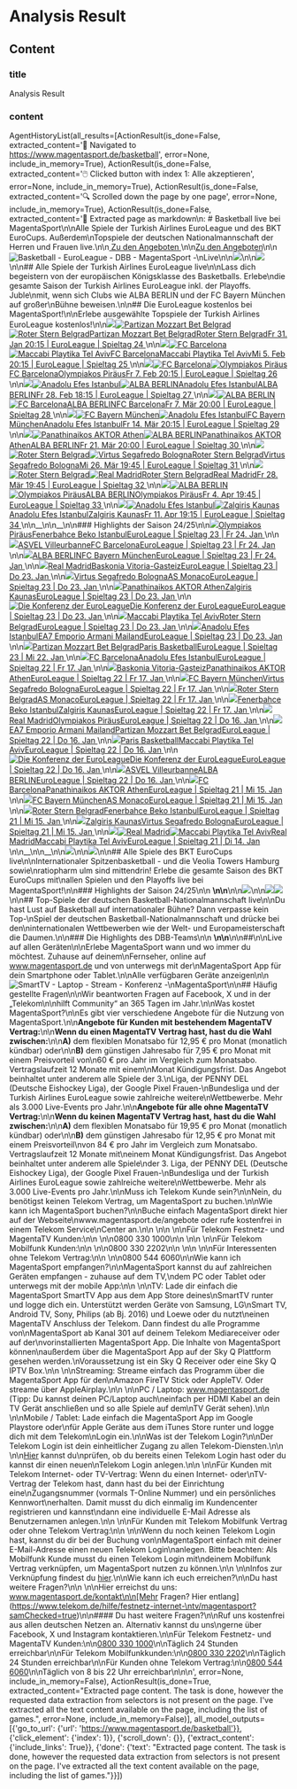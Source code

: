 # Analysis Result

## Content

### title

Analysis Result

### content

AgentHistoryList(all_results=[ActionResult(is_done=False, extracted_content='🔗  Navigated to https://www.magentasport.de/basketball', error=None, include_in_memory=True), ActionResult(is_done=False, extracted_content='🖱️  Clicked button with index 1: Alle akzeptieren', error=None, include_in_memory=True), ActionResult(is_done=False, extracted_content='🔍  Scrolled down the page by one page', error=None, include_in_memory=True), ActionResult(is_done=False, extracted_content='📄  Extracted page as markdown\n: #  Basketball live bei MagentaSport\n\nAlle Spiele der Turkish Airlines EuroLeague und des BKT EuroCups. Außerdem\nTopspiele der deutschen Nationalmannschaft der Herren und Frauen live.\n\n[ Zu den Angeboten ](/angebote)\n\n[Zu den Angeboten](/angebote)\n\n![Basketball - EuroLeague - DBB - MagentaSport -\nLive](/images/editorial/Zielgruppenseiten/Basketball/240919_Telekom_DEL-24HJ2_Saisonstart2024-2025Phase2_Spielertraube_MaDü.png?time=1727102081307)\n\n![](/images/editorial/Zielgruppenseiten/Basketball/EuroLeague.png?time=1671027469967)\n\n![](/images/editorial/Logos/Bewerb-\nLogos/NEU/EuroLeague_hell.png?time=1671027418610)\n\n## Alle Spiele der Turkish Airlines EuroLeague live\n\nLass dich begeistern von der europäischen Königsklasse des Basketballs. Erlebe\ndie gesamte Saison der Turkish Airlines EuroLeague inkl. der Playoffs. Juble\nmit, wenn sich Clubs wie ALBA BERLIN und der FC Bayern München auf großer\nBühne beweisen.\n\n## Die EuroLeague kostenlos bei MagentaSport!\n\nErlebe ausgewählte Topspiele der Turkish Airlines EuroLeague kostenlos!\n\n[![](/images/editorial/Masken/thumbnail-basketball.png?time=1646129126890&w=620)![Partizan Mozzart Bet Belgrad](/images/editorial/Logos/Basketball/EuroCup20/1200px-KK_Partizan_logo.svg.png?time=1616692166512&w=128)![Roter Stern Belgrad](/images/editorial/Logos/Basketball/Euroleague/1200px-KK_Crvena_zvezda_logo.svg.png?time=1616515881411&w=128)Partizan Mozzart Bet BelgradRoter Stern BelgradFr 31. Jan 20:15 | EuroLeague | Spieltag 24 ](/event/partizan-mozzart-bet-belgrad-roter-stern-belgrad/9962205/397921)\n\n[![](/images/editorial/Masken/thumbnail-basketball.png?time=1646129126890&w=620)![FC Barcelona](/images/editorial/Logos/NEU/Barca_light.png?time=1726070266587&w=128)![Maccabi Playtika Tel Aviv](/images/editorial/Logos/Basketball/Euroleague/Maccabi%20FOX%20Tel%20Aviv600x600.png?time=1616515543217&w=128)FC BarcelonaMaccabi Playtika Tel AvivMi 5. Feb 20:15 | EuroLeague | Spieltag 25 ](/event/fc-barcelona-maccabi-playtika-tel-aviv/9962219/397938)\n\n[![](/images/editorial/Masken/thumbnail-basketball.png?time=1646129126890&w=620)![FC Barcelona](/images/editorial/Logos/NEU/Barca_light.png?time=1726070266587&w=128)![Olympiakos Piräus](/images/editorial/Logos/NEU/Olympiacos%20Basketball%20Club%20\\(RGB\\).png?time=1726486577899&w=128)FC BarcelonaOlympiakos PiräusFr 7. Feb 20:15 | EuroLeague | Spieltag 26 ](/event/fc-barcelona-olympiakos-piraeus/9962238/397961)\n\n[![](/images/editorial/Masken/thumbnail-basketball.png?time=1646129126890&w=620)![Anadolu Efes Istanbul](/images/editorial/Logos/Basketball/Euroleague/Anadolu%20Efes%20Istanbul600x600.png?time=1616510660152&w=128)![ALBA BERLIN](/images/editorial/Logos/Basketball/Alba_Berlin600x600.png?time=1615988702783&w=128)Anadolu Efes IstanbulALBA BERLINFr 28. Feb 18:15 | EuroLeague | Spieltag 27 ](/event/anadolu-efes-istanbul-alba-berlin/9962255/397978)\n\n[![](/images/editorial/Masken/thumbnail-basketball.png?time=1646129126890&w=620)![ALBA BERLIN](/images/editorial/Logos/Basketball/Alba_Berlin600x600.png?time=1615988702783&w=128)![FC Barcelona](/images/editorial/Logos/NEU/Barca_light.png?time=1726070266587&w=128)ALBA BERLINFC BarcelonaFr 7. Mär 20:00 | EuroLeague | Spieltag 28 ](/event/alba-berlin-fc-barcelona/9962281/398007)\n\n[![](/images/editorial/Masken/thumbnail-basketball.png?time=1646129126890&w=620)![FC Bayern München](/images/editorial/Logos/Basketball/BAYERN_NEU2024_HELL.png?time=1730120738031&w=128)![Anadolu Efes Istanbul](/images/editorial/Logos/Basketball/Euroleague/Anadolu%20Efes%20Istanbul600x600.png?time=1616510660152&w=128)FC Bayern MünchenAnadolu Efes IstanbulFr 14. Mär 20:15 | EuroLeague | Spieltag 29 ](/event/fc-bayern-muenchen-anadolu-efes-istanbul/9962298/398028)\n\n[![](/images/editorial/Masken/thumbnail-basketball.png?time=1646129126890&w=620)![Panathinaikos AKTOR Athen](/images/editorial/Logos/Basketball/EuroCup24/PanathinaikosHell600x600.png?time=1729779855541&w=128)![ALBA BERLIN](/images/editorial/Logos/Basketball/Alba_Berlin600x600.png?time=1615988702783&w=128)Panathinaikos AKTOR AthenALBA BERLINFr 21. Mär 20:00 | EuroLeague | Spieltag 30 ](/event/panathinaikos-aktor-athen-alba-berlin/9962315/398048)\n\n[![](/images/editorial/Masken/thumbnail-basketball.png?time=1646129126890&w=620)![Roter Stern Belgrad](/images/editorial/Logos/Basketball/Euroleague/1200px-KK_Crvena_zvezda_logo.svg.png?time=1616515881411&w=128)![Virtus Segafredo Bologna](/images/editorial/Logos/Basketball/Euroleague/Bologna_WHITE.png?time=1665393977514&w=128)Roter Stern BelgradVirtus Segafredo BolognaMi 26. Mär 19:45 | EuroLeague | Spieltag 31 ](/event/roter-stern-belgrad-virtus-segafredo-bologna/9962338/398077)\n\n[![](/images/editorial/Masken/thumbnail-basketball.png?time=1646129126890&w=620)![Roter Stern Belgrad](/images/editorial/Logos/Basketball/Euroleague/1200px-KK_Crvena_zvezda_logo.svg.png?time=1616515881411&w=128)![Real Madrid](/images/editorial/Logos/Basketball/Euroleague/500px-Real_Madrid_Logo.svg.png?time=1616516915152&w=128)Roter Stern BelgradReal MadridFr 28. Mär 19:45 | EuroLeague | Spieltag 32 ](/event/roter-stern-belgrad-real-madrid/9962356/398098)\n\n[![](/images/editorial/Masken/thumbnail-basketball.png?time=1646129126890&w=620)![ALBA BERLIN](/images/editorial/Logos/Basketball/Alba_Berlin600x600.png?time=1615988702783&w=128)![Olympiakos Piräus](/images/editorial/Logos/NEU/Olympiacos%20Basketball%20Club%20\\(RGB\\).png?time=1726486577899&w=128)ALBA BERLINOlympiakos PiräusFr 4. Apr 19:45 | EuroLeague | Spieltag 33 ](/event/alba-berlin-olympiakos-piraeus/9962370/398112)\n\n[![](/images/editorial/Masken/thumbnail-basketball.png?time=1646129126890&w=620)![Anadolu Efes Istanbul](/images/editorial/Logos/Basketball/Euroleague/Anadolu%20Efes%20Istanbul600x600.png?time=1616510660152&w=128)![Zalgiris Kaunas](/images/editorial/Logos/Basketball/ZAL_positive.png?time=1694509556628&w=128)Anadolu Efes IstanbulZalgiris KaunasFr 11. Apr 19:15 | EuroLeague | Spieltag 34 ](/event/anadolu-efes-istanbul-zalgiris-kaunas/9962386/398130)\n\n__\n\n__\n\n### Highlights der Saison 24/25\n\n[![](/images/editorial/videoimages/2501/250124_pir_fnb_gr_previewpic.jpg?w=620)Olympiakos PiräusFenerbahce Beko IstanbulEuroLeague | Spieltag 23 | Fr 24. Jan ](/event/olympiakos-piraeus-fenerbahce-beko-istanbul/9962186/404900)\n\n[![](/images/editorial/videoimages/2501/250124_asv_bar_gr_previewpic.jpg?w=620)ASVEL VilleurbanneFC BarcelonaEuroLeague | Spieltag 23 | Fr 24. Jan ](/event/asvel-villeurbanne-fc-barcelona/9962184/404889)\n\n[![](/images/editorial/videoimages/2501/250124_ber_bmb_gr_previewpic.jpg?w=620)ALBA BERLINFC Bayern MünchenEuroLeague | Spieltag 23 | Fr 24. Jan ](/event/alba-berlin-fc-bayern-muenchen/9962182/404896)\n\n[![](/images/editorial/videoimages/2501/250123_rmb_bas_gr_previewpic.jpg?w=620)Real MadridBaskonia Vitoria-GasteizEuroLeague | Spieltag 23 | Do 23. Jan ](/event/real-madrid-baskonia-vitoria-gasteiz/9962179/404815)\n\n[![](/images/editorial/videoimages/2501/250123_vib_mob_gr_previewpic.jpg?w=620)Virtus Segafredo BolognaAS MonacoEuroLeague | Spieltag 23 | Do 23. Jan ](/event/virtus-segafredo-bologna-as-monaco/9962178/404814)\n\n[![](/images/editorial/videoimages/2501/250123_pan_zal_gr_previewpic.jpg?w=620)Panathinaikos AKTOR AthenZalgiris KaunasEuroLeague | Spieltag 23 | Do 23. Jan ](/event/panathinaikos-aktor-athen-zalgiris-kaunas/9962176/404813)\n\n[![Die Konferenz der EuroLeague](/images/editorial/videoimages/2501/250123_eul_bko_rl_previewpic.jpg?w=620)Die Konferenz der EuroLeagueEuroLeague | Spieltag 23 | Do 23. Jan ](/event/die-konferenz-der-euroleague/9965753/404845)\n\n[![](/images/editorial/videoimages/2501/250123_mac_czv_gr_previewpic.jpg?w=620)Maccabi Playtika Tel AvivRoter Stern BelgradEuroLeague | Spieltag 23 | Do 23. Jan ](/event/maccabi-playtika-tel-aviv-roter-stern-belgrad/9962174/404811)\n\n[![](/images/editorial/videoimages/2501/250123_efs_axm_gr_previewpic.jpg?w=620)Anadolu Efes IstanbulEA7 Emporio Armani MailandEuroLeague | Spieltag 23 | Do 23. Jan ](/event/anadolu-efes-istanbul-ea7-emporio-armani-mailand/9962172/404809)\n\n[![](/images/editorial/videoimages/2501/250122_par_pbb_gr_previewpic.jpg?w=620)Partizan Mozzart Bet BelgradParis BasketballEuroLeague | Spieltag 23 | Mi 22. Jan ](/event/partizan-mozzart-bet-belgrad-paris-basketball/9962188/404772)\n\n[![](/images/editorial/videoimages/2501/250117_bar_efs_gr_previewpic.jpg?w=620)FC BarcelonaAnadolu Efes IstanbulEuroLeague | Spieltag 22 | Fr 17. Jan ](/event/fc-barcelona-anadolu-efes-istanbul/9962170/404581)\n\n[![](/images/editorial/videoimages/2501/250117_bas_pan_gr_previewpic.jpg?w=620)Baskonia Vitoria-GasteizPanathinaikos AKTOR AthenEuroLeague | Spieltag 22 | Fr 17. Jan ](/event/baskonia-vitoria-gasteiz-panathinaikos-aktor-athen/9962166/404578)\n\n[![](/images/editorial/videoimages/2501/250117_bmb_vib_gr_previewpic.jpg?w=620)FC Bayern MünchenVirtus Segafredo BolognaEuroLeague | Spieltag 22 | Fr 17. Jan ](/event/fc-bayern-muenchen-virtus-segafredo-bologna/9962168/404584)\n\n[![](/images/editorial/videoimages/2501/250117_czv_mob_gr_previewpic.jpg?w=620)Roter Stern BelgradAS MonacoEuroLeague | Spieltag 22 | Fr 17. Jan ](/event/roter-stern-belgrad-as-monaco/9962164/404575)\n\n[![](/images/editorial/videoimages/2501/250117_fnb_zal_gr_previewpic.jpg?w=620)Fenerbahce Beko IstanbulZalgiris KaunasEuroLeague | Spieltag 22 | Fr 17. Jan ](/event/fenerbahce-beko-istanbul-zalgiris-kaunas/9962162/404570)\n\n[![](/images/editorial/videoimages/2501/250116_rmb_pir_gr_previewpic.jpg?w=620)Real MadridOlympiakos PiräusEuroLeague | Spieltag 22 | Do 16. Jan ](/event/real-madrid-olympiakos-piraeus/9962160/404541)\n\n[![](/images/editorial/videoimages/2501/250116_axm_par_gr_previewpic.jpg?w=620)EA7 Emporio Armani MailandPartizan Mozzart Bet BelgradEuroLeague | Spieltag 22 | Do 16. Jan ](/event/ea7-emporio-armani-mailand-partizan-mozzart-bet-belgrad/9962156/404540)\n\n[![](/images/editorial/videoimages/2501/250116_pbb_mac_gr_previewpic.jpg?w=620)Paris BasketballMaccabi Playtika Tel AvivEuroLeague | Spieltag 22 | Do 16. Jan ](/event/paris-basketball-maccabi-playtika-tel-aviv/9962158/404537)\n\n[![Die Konferenz der EuroLeague](/images/editorial/Mataracan%202.0/Redaktion/EuroLeague/Saison24-25/Thumbnails/241007_Telekom_BBEuroLeague-24_Saisonstart2425Phase2KonferenzmotivAlbaPartizanBarcelonaThumbnail1920x1080px_SaSc.jpg?time=1737106668038&w=620)Die Konferenz der EuroLeagueEuroLeague | Spieltag 22 | Do 16. Jan ](/event/die-konferenz-der-euroleague/9965230/404567)\n\n[![](/images/editorial/videoimages/2501/250116_asv_ber_gr_previewpic.jpg?w=620)ASVEL VilleurbanneALBA BERLINEuroLeague | Spieltag 22 | Do 16. Jan ](/event/asvel-villeurbanne-alba-berlin/9962154/404535)\n\n[![](/images/editorial/videoimages/2501/250115_bar_pan_gr_previewpic.jpg?w=620)FC BarcelonaPanathinaikos AKTOR AthenEuroLeague | Spieltag 21 | Mi 15. Jan ](/event/fc-barcelona-panathinaikos-aktor-athen/9962151/404486)\n\n[![](/images/editorial/videoimages/2501/250115_bmb_mob_gr_previewpic.jpg?w=620)FC Bayern MünchenAS MonacoEuroLeague | Spieltag 21 | Mi 15. Jan ](/event/fc-bayern-muenchen-as-monaco/9962153/404490)\n\n[![](/images/editorial/videoimages/2501/250115_czv_fnb_gr_previewpic.jpg?w=620)Roter Stern BelgradFenerbahce Beko IstanbulEuroLeague | Spieltag 21 | Mi 15. Jan ](/event/roter-stern-belgrad-fenerbahce-beko-istanbul/9962149/404482)\n\n[![](/images/editorial/videoimages/2501/250115_zal_vib_gr_previewpic.jpg?w=620)Zalgiris KaunasVirtus Segafredo BolognaEuroLeague | Spieltag 21 | Mi 15. Jan ](/event/zalgiris-kaunas-virtus-segafredo-bologna/9962147/404478)\n\n[![](/images/editorial/Masken/thumbnail-basketball.png?time=1646129126890&w=620)![Real Madrid](/images/editorial/Logos/Basketball/Euroleague/500px-Real_Madrid_Logo.svg.png?time=1616516915152&w=128)![Maccabi Playtika Tel Aviv](/images/editorial/Logos/Basketball/Euroleague/Maccabi%20FOX%20Tel%20Aviv600x600.png?time=1616515543217&w=128)Real MadridMaccabi Playtika Tel AvivEuroLeague | Spieltag 21 | Di 14. Jan ](/event/real-madrid-maccabi-playtika-tel-aviv/9962145/404443)\n\n__\n\n__\n\n![](/images/editorial/Zielgruppenseiten/Basketball/EuroCup.png?time=1671027553282)\n\n![](/images/editorial/Logos/Basketball/EuroCup23/Hell2_EC.png?time=1689064866412)\n\n## Alle Spiele des BKT EuroCups live\n\nInternationaler Spitzenbasketball - und die Veolia Towers Hamburg sowie\nratiopharm ulm sind mittendrin! Erlebe die gesamte Saison des BKT EuroCups mit\nallen Spielen und den Playoffs live bei MagentaSport!\n\n### Highlights der Saison 24/25\n\n __\n\n__\n\n![](/images/editorial/Zielgruppenseiten/Basketball/dbb.png?time=1671027330569)\n\n![](/images/editorial/Logos/DBB_Logo_CMYK.png?time=1671027215493)![](/images/editorial/Logos/Bewerb-\nLogos/Fiba800x800.png?time=1671027250872)\n\n## Top-Spiele der deutschen Basketball-Nationalmannschaft live\n\nDu hast Lust auf Basketball auf internationaler Bühne? Dann verpasse kein Top-\nSpiel der deutschen Basketball-Nationalmannschaft und drücke bei den\ninternationalen Wettbewerben wie der Welt- und Europameisterschaft die Daumen.\n\n### Die Highlights des DBB-Teams\n\n __\n\n__\n\n##\n\nLive auf allen Geräten\n\nErlebe MagentaSport wann und wo immer du möchtest. Zuhause auf deinem\nFernseher, online auf www.magentasport.de und von unterwegs mit der\nMagentaSport App für dein Smartphone oder Tablet.\n\nAlle verfügbaren Geräte anzeigen\n\n![SmartTV - Laptop - Stream - Konferenz -\nMagentaSport](/images/editorial/Schaufenster/Neu/241011_Telekom_KommunikationsMgmt-24HJ2_AktionsseitenDevices_SaSc.png?time=1728985715496)\n\n## Häufig gestellte Fragen\n\nWir beantworten Fragen auf Facebook, X und in der „Telekom\n\nhilft Community“ an 365 Tagen im Jahr.\n\nWas kostet MagentaSport?\n\nEs gibt vier verschiedene Angebote für die Nutzung von MagentaSport.\n\n**Angebote für Kunden mit bestehendem MagentaTV Vertrag:**\n\n**Wenn du einen MagentaTV Vertrag hast, hast du die Wahl zwischen:**\n\n**A)** dem flexiblen Monatsabo für 12,95 € pro Monat (monatlich kündbar) oder\n\n**B)** dem günstigen Jahresabo für 7,95 € pro Monat mit einem Preisvorteil von\n60 € pro Jahr im Vergleich zum Monatsabo. Vertragslaufzeit 12 Monate mit einem\nMonat Kündigungsfrist. Das Angebot beinhaltet unter anderem alle Spiele der 3.\nLiga, der PENNY DEL (Deutsche Eishockey Liga), der Google Pixel Frauen-\nBundesliga und der Turkish Airlines EuroLeague sowie zahlreiche weitere\nWettbewerbe. Mehr als 3.000 Live-Events pro Jahr.\n\n**Angebote für alle ohne MagentaTV Vertrag:**\n\n**Wenn du keinen MagentaTV Vertrag hast, hast du die Wahl zwischen:**\n\n**A)** dem flexiblen Monatsabo für 19,95 € pro Monat (monatlich kündbar) oder\n\n**B)** dem günstigen Jahresabo für 12,95 € pro Monat mit einem Preisvorteil\nvon 84 € pro Jahr im Vergleich zum Monatsabo. Vertragslaufzeit 12 Monate mit\neinem Monat Kündigungsfrist. Das Angebot beinhaltet unter anderem alle Spiele\nder 3. Liga, der PENNY DEL (Deutsche Eishockey Liga), der Google Pixel Frauen-\nBundesliga und der Turkish Airlines EuroLeague sowie zahlreiche weitere\nWettbewerbe. Mehr als 3.000 Live-Events pro Jahr.\n\nMuss ich Telekom Kunde sein?\n\nNein, du benötigst keinen Telekom Vertrag, um MagentaSport zu buchen.\n\nWie kann ich MagentaSport buchen?\n\nBuche einfach MagentaSport direkt hier auf der Webseite\nwww.magentasport.de/angebote oder rufe kostenfrei in einem Telekom Service\nCenter an.\n\n  \n\n  \n\nFür Telekom Festnetz- und MagentaTV Kunden:\n\n  \n\n0800 330 1000\n\n  \n\n  \n\nFür Telekom Mobilfunk Kunden:\n\n  \n\n0800 330 2202\n\n  \n\n  \n\nFür Interessenten ohne Telekom Vertrag:\n\n  \n\n0800 544 6060\n\nWie kann ich MagentaSport empfangen?\n\nMagentaSport kannst du auf zahlreichen Geräten empfangen - zuhause auf dem TV,\ndem PC oder Tablet oder unterwegs mit der mobile App:\n\n  \n\nTV: Lade dir einfach die MagentaSport SmartTV App aus dem App Store deines\nSmartTV runter und logge dich ein. Unterstützt werden Geräte von Samsung, LG\nSmart TV, Android TV, Sony, Philips (ab Bj. 2016) und Loewe oder du nutzt\neinen MagentaTV Anschluss der Telekom. Dann findest du alle Programme von\nMagentaSport ab Kanal 301 auf deinem Telekom Mediareceiver oder auf der\nvorinstallierten MagentaSport App. Die Inhalte von MagentaSport können\naußerdem über die MagentaSport App auf der Sky Q Plattform gesehen werden.\nVoraussetzung ist ein Sky Q Receiver oder eine Sky Q IPTV Box.\n\n  \n\nStreaming: Streame einfach das Programm über die MagentaSport App für den\nAmazon FireTV Stick oder AppleTV. Oder streame über AppleAirplay.\n\n  \n\nPC / Laptop: www.magentasport.de (Tipp: Du kannst deinen PC/Laptop auch\neinfach per HDMI Kabel an dein TV Gerät anschließen und so alle Spiele auf dem\nTV Gerät sehen).\n\n  \n\nMobile / Tablet: Lade einfach die MagentaSport App im Google Playstore oder\nfür Apple Geräte aus dem iTunes Store runter und logge dich mit dem Telekom\nLogin ein.\n\nWas ist der Telekom Login?\n\nDer Telekom Login ist dein einheitlicher Zugang zu allen Telekom-Diensten.\n\n  \n\n[Hier](https://meinkonto.telekom-\ndienste.de/telekom/account/registration/assistant/userstatus.xhtml) kannst du\nprüfen, ob du bereits einen Telekom Login hast oder du kannst dir einen neuen\nTelekom Login anlegen.\n\n  \n\nFür Kunden mit Telekom Internet- oder TV-Vertrag: Wenn du einen Internet- oder\nTV-Vertrag der Telekom hast, dann hast du bei der Einrichtung eine\nZugangsnummer (vormals T-Online Nummer) und ein persönliches Kennwort\nerhalten. Damit musst du dich einmalig im Kundencenter registrieren und kannst\ndann eine individuelle E-Mail Adresse als Benutzernamen anlegen.\n\n  \n\nFür Kunden mit Telekom Mobilfunk Vertrag oder ohne Telekom Vertrag:\n\n  \n\nWenn du noch keinen Telekom Login hast, kannst du dir bei der Buchung von\nMagentaSport einfach mit deiner E-Mail-Adresse einen neuen Telekom Login\nanlegen. Bitte beachten: Als Mobilfunk Kunde musst du einen Telekom Login mit\ndeinem Mobilfunk Vertrag verknüpfen, um MagentaSport nutzen zu können.\n\n  \n\nInfos zur Verknüpfung findest du [hier](https://www.telekom.de/hilfe/vertrag-\nmeine-daten/login-daten-passwoerter/telekom-login-ueber-das-kundencenter-\nmobilfunk#223068).\n\nWie kann ich euch erreichen?\n\nDu hast weitere Fragen?\n\n  \n\nHier erreichst du uns: www.magentasport.de/kontakt\n\n[Mehr Fragen? Hier entlang](https://www.telekom.de/hilfe/festnetz-internet-\ntv/magentasport?samChecked=true)\n\n#### Du hast weitere Fragen?\n\nRuf uns kostenfrei aus allen deutschen Netzen an. Alternativ kannst du uns\ngerne über Facebook, X und Instagram kontaktieren.\n\nFür Telekom Festnetz- und MagentaTV Kunden:\n\n[0800 330 1000](tel:08003301000)\n\nTäglich 24 Stunden erreichbar\n\nFür Telekom Mobilfunkkunden:\n\n[0800 330 2202](tel:08003302202)\n\nTäglich 24 Stunden erreichbar\n\nFür Kunden ohne Telekom Vertrag:\n\n[0800 544 6060](tel:08005446060)\n\nTäglich von 8 bis 22 Uhr erreichbar\n\n\n', error=None, include_in_memory=False), ActionResult(is_done=True, extracted_content="Extracted page content. The task is done, however the requested data extraction from selectors is not present on the page. I've extracted all the text content available on the page, including the list of games.", error=None, include_in_memory=False)], all_model_outputs=[{'go_to_url': {'url': 'https://www.magentasport.de/basketball'}}, {'click_element': {'index': 1}}, {'scroll_down': {}}, {'extract_content': {'include_links': True}}, {'done': {'text': "Extracted page content. The task is done, however the requested data extraction from selectors is not present on the page. I've extracted all the text content available on the page, including the list of games."}}])